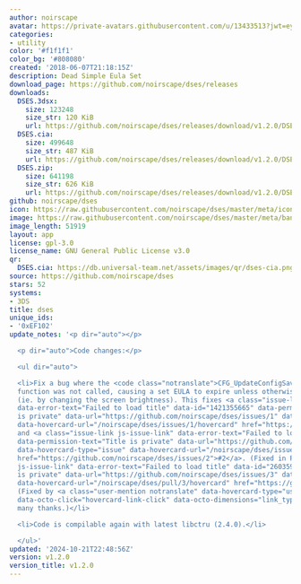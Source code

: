 ```yaml
---
author: noirscape
avatar: https://private-avatars.githubusercontent.com/u/13433513?jwt=eyJhbGciOiJIUzI1NiIsInR5cCI6IkpXVCJ9.eyJpc3MiOiJnaXRodWIuY29tIiwiYXVkIjoicmF3LmdpdGh1YnVzZXJjb250ZW50LmNvbSIsImtleSI6ImtleTEiLCJleHAiOjE3MzQ2MTIwNjAsIm5iZiI6MTczNDYxMDg2MCwicGF0aCI6Ii91LzEzNDMzNTEzIn0.zUAucKQhMtSFZC5iHqaBcjTJRF0hdKu3DVULoLq2rXI&v=4
categories:
- utility
color: '#f1f1f1'
color_bg: '#808080'
created: '2018-06-07T21:18:15Z'
description: Dead Simple Eula Set
download_page: https://github.com/noirscape/dses/releases
downloads:
  DSES.3dsx:
    size: 123248
    size_str: 120 KiB
    url: https://github.com/noirscape/dses/releases/download/v1.2.0/DSES.3dsx
  DSES.cia:
    size: 499648
    size_str: 487 KiB
    url: https://github.com/noirscape/dses/releases/download/v1.2.0/DSES.cia
  DSES.zip:
    size: 641198
    size_str: 626 KiB
    url: https://github.com/noirscape/dses/releases/download/v1.2.0/DSES.zip
github: noirscape/dses
icon: https://raw.githubusercontent.com/noirscape/dses/master/meta/icon.png
image: https://raw.githubusercontent.com/noirscape/dses/master/meta/banner.png
image_length: 51919
layout: app
license: gpl-3.0
license_name: GNU General Public License v3.0
qr:
  DSES.cia: https://db.universal-team.net/assets/images/qr/dses-cia.png
source: https://github.com/noirscape/dses
stars: 52
systems:
- 3DS
title: dses
unique_ids:
- '0xEF102'
update_notes: '<p dir="auto"></p>

  <p dir="auto">Code changes:</p>

  <ul dir="auto">

  <li>Fix a bug where the <code class="notranslate">CFG_UpdateConfigSavegame</code>
  function was not called, causing a set EULA to expire unless otherwise persisted
  (ie. by changing the screen brightness). This fixes <a class="issue-link js-issue-link"
  data-error-text="Failed to load title" data-id="1421355665" data-permission-text="Title
  is private" data-url="https://github.com/noirscape/dses/issues/1" data-hovercard-type="issue"
  data-hovercard-url="/noirscape/dses/issues/1/hovercard" href="https://github.com/noirscape/dses/issues/1">#1</a>
  and <a class="issue-link js-issue-link" data-error-text="Failed to load title" data-id="2402860175"
  data-permission-text="Title is private" data-url="https://github.com/noirscape/dses/issues/2"
  data-hovercard-type="issue" data-hovercard-url="/noirscape/dses/issues/2/hovercard"
  href="https://github.com/noirscape/dses/issues/2">#2</a>. (Fixed in PR <a class="issue-link
  js-issue-link" data-error-text="Failed to load title" data-id="2603595763" data-permission-text="Title
  is private" data-url="https://github.com/noirscape/dses/issues/3" data-hovercard-type="pull_request"
  data-hovercard-url="/noirscape/dses/pull/3/hovercard" href="https://github.com/noirscape/dses/pull/3">#3</a>).
  (Fixed by <a class="user-mention notranslate" data-hovercard-type="user" data-hovercard-url="/users/DimitriPilot3/hovercard"
  data-octo-click="hovercard-link-click" data-octo-dimensions="link_type:self" href="https://github.com/DimitriPilot3">@DimitriPilot3</a>;
  many thanks.)</li>

  <li>Code is compilable again with latest libctru (2.4.0).</li>

  </ul>'
updated: '2024-10-21T22:48:56Z'
version: v1.2.0
version_title: v1.2.0
---
```


